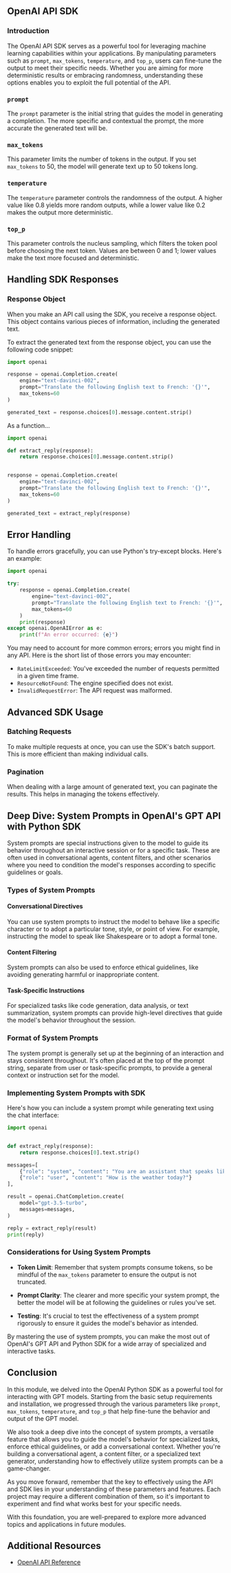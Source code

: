 ## OpenAI API SDK

### Introduction

The OpenAI API SDK serves as a powerful tool for leveraging machine learning capabilities within your applications. By manipulating parameters such as `prompt`, `max_tokens`, `temperature`, and `top_p`, users can fine-tune the output to meet their specific needs. Whether you are aiming for more deterministic results or embracing randomness, understanding these options enables you to exploit the full potential of the API.

### `prompt`

The `prompt` parameter is the initial string that guides the model in generating a completion. The more specific and contextual the prompt, the more accurate the generated text will be.

### `max_tokens`

This parameter limits the number of tokens in the output. If you set `max_tokens` to 50, the model will generate text up to 50 tokens long.

### `temperature`

The `temperature` parameter controls the randomness of the output. A higher value like 0.8 yields more random outputs, while a lower value like 0.2 makes the output more deterministic.

### `top_p`

This parameter controls the nucleus sampling, which filters the token pool before choosing the next token. Values are between 0 and 1; lower values make the text more focused and deterministic.

## Handling SDK Responses

### Response Object

When you make an API call using the SDK, you receive a response object. This object contains various pieces of information, including the generated text.

To extract the generated text from the response object, you can use the following code snippet:

```python
import openai

response = openai.Completion.create(
    engine="text-davinci-002",
    prompt="Translate the following English text to French: '{}'",
    max_tokens=60
)

generated_text = response.choices[0].message.content.strip()
```

As a function...

```python
import openai

def extract_reply(response):
    return response.choices[0].message.content.strip()


response = openai.Completion.create(
    engine="text-davinci-002",
    prompt="Translate the following English text to French: '{}'",
    max_tokens=60
)

generated_text = extract_reply(response)
```

## Error Handling

To handle errors gracefully, you can use Python's try-except blocks. Here's an example:

```python
import openai

try:
    response = openai.Completion.create(
        engine="text-davinci-002",
        prompt="Translate the following English text to French: '{}'",
        max_tokens=60
    )
    print(response)
except openai.OpenAIError as e:
    print(f"An error occurred: {e}")

```

You may need to account for more common errors; errors you might find in any API. Here is the short list of those errors you may encounter:

- `RateLimitExceeded`: You've exceeded the number of requests permitted in a given time frame.
- `ResourceNotFound`: The engine specified does not exist.
- `InvalidRequestError`: The API request was malformed.

## Advanced SDK Usage

### Batching Requests

To make multiple requests at once, you can use the SDK's batch support. This is more efficient than making individual calls.

### Pagination

When dealing with a large amount of generated text, you can paginate the results. This helps in managing the tokens effectively.

## Deep Dive: System Prompts in OpenAI's GPT API with Python SDK

System prompts are special instructions given to the model to guide its behavior throughout an interactive session or for a specific task. These are often used in conversational agents, content filters, and other scenarios where you need to condition the model's responses according to specific guidelines or goals.

### Types of System Prompts

#### Conversational Directives
You can use system prompts to instruct the model to behave like a specific character or to adopt a particular tone, style, or point of view. For example, instructing the model to speak like Shakespeare or to adopt a formal tone.

#### Content Filtering
System prompts can also be used to enforce ethical guidelines, like avoiding generating harmful or inappropriate content.

#### Task-Specific Instructions
For specialized tasks like code generation, data analysis, or text summarization, system prompts can provide high-level directives that guide the model's behavior throughout the session.

### Format of System Prompts

The system prompt is generally set up at the beginning of an interaction and stays consistent throughout. It's often placed at the top of the prompt string, separate from user or task-specific prompts, to provide a general context or instruction set for the model.

### Implementing System Prompts with SDK

Here's how you can include a system prompt while generating text using the chat interface:

```python
import openai


def extract_reply(response):
    return response.choices[0].text.strip()

messages=[
    {"role": "system", "content": "You are an assistant that speaks like Shakespeare."},
    {"role": "user", "content": "How is the weather today?"}
],

result = openai.ChatCompletion.create(
    model="gpt-3.5-turbo",
    messages=messages,
)

reply = extract_reply(result)
print(reply)
```

### Considerations for Using System Prompts

- **Token Limit**: Remember that system prompts consume tokens, so be mindful of the `max_tokens` parameter to ensure the output is not truncated.
  
- **Prompt Clarity**: The clearer and more specific your system prompt, the better the model will be at following the guidelines or rules you've set.

- **Testing**: It's crucial to test the effectiveness of a system prompt rigorously to ensure it guides the model's behavior as intended.

By mastering the use of system prompts, you can make the most out of OpenAI's GPT API and Python SDK for a wide array of specialized and interactive tasks.

## Conclusion

In this module, we delved into the OpenAI Python SDK as a powerful tool for interacting with GPT models. Starting from the basic setup requirements and installation, we progressed through the various parameters like `prompt`, `max_tokens`, `temperature`, and `top_p` that help fine-tune the behavior and output of the GPT model. 

We also took a deep dive into the concept of system prompts, a versatile feature that allows you to guide the model's behavior for specialized tasks, enforce ethical guidelines, or add a conversational context. Whether you're building a conversational agent, a content filter, or a specialized text generator, understanding how to effectively utilize system prompts can be a game-changer.

As you move forward, remember that the key to effectively using the API and SDK lies in your understanding of these parameters and features. Each project may require a different combination of them, so it's important to experiment and find what works best for your specific needs.

With this foundation, you are well-prepared to explore more advanced topics and applications in future modules.


## Additional Resources
- [OpenAI API Reference](https://platform.openai.com/docs/api-reference)


